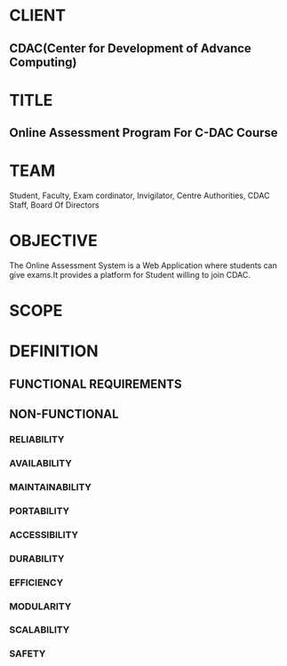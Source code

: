 # CLIENT 
## CDAC(Center for Development of Advance Computing)

# TITLE 
## Online Assessment Program For C-DAC Course

# TEAM
Student, Faculty, Exam cordinator, Invigilator, Centre Authorities, CDAC Staff, Board Of Directors

# OBJECTIVE
The Online Assessment System is a Web Application where students can give exams.It provides a platform for Student willing to join CDAC.

# SCOPE

# DEFINITION

## FUNCTIONAL REQUIREMENTS

## NON-FUNCTIONAL

### RELIABILITY

### AVAILABILITY

### MAINTAINABILITY

### PORTABILITY

### ACCESSIBILITY

### DURABILITY

### EFFICIENCY

### MODULARITY

### SCALABILITY

### SAFETY
